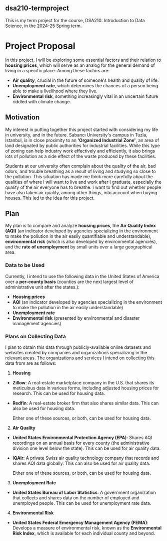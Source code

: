 ## dsa210-termproject

This is my term project for the course, DSA210: Introduction to Data Science, in the 2024-25 Spring term.

# Project Proposal

In this project, I will be exploring some essential factors and their relation to **housing prices**, which will serve as an analog for the general demand of living in a specific place. Among these factors are:

- **Air quality**, crucial in the future of someone's health and quality of life.
- **Unemployment rate**, which determines the chances of a person being able to make a livelihood where they live.
- **Environmental risk**, something increasingly vital in an uncertain future riddled with climate change.

## Motivation

My interest in putting together this project started with considering my life in university, and in the future. Sabancı University's campus in Tuzla, İstanbul, is in close proximity to an **'Organized Industrial Zone'**, an area of land designated by public authorities for industrial facilities. While this type of zoning can help industry work effectively and efficiently, it also brings lots of pollution as a side effect of the waste produced by these facilities.

Students at our university often complain about the quality of the air, bad odors, and trouble breathing as a result of living and studying so close to the pollution. This situation has made me think more carefully about the qualities of where I will want to live and work after I graduate, especially the quality of the air everyone has to breathe. I want to find out whether people have also taken air quality, among other things, into account when buying houses. This led to the idea for this project.

## Plan

My plan is to compare and analyze **housing prices**, the **Air Quality Index (AQI)** (an indicator developed by agencies specializing in the environment to make the pollution in the air easily quantifiable and understandable), **environmental risk** (which is also developed by environmental agencies), and the **rate of unemployment** by small units over a large geographical area.

### Data to be Used

Currently, I intend to use the following data in the United States of America over a **per-county basis** (counties are the next largest level of administrative unit after the states.):

- **Housing prices**
- **AQI** (an indicator developed by agencies specializing in the environment to make the pollution in the air easily understandable)
- **Unemployment rate**
- **Environmental risk** (presented by environmental and disaster management agencies)

### Plans on Collecting Data

I plan to obtain this data through publicly-available online datasets and websites created by companies and organizations specializing in the relevant areas. The organizations and services I intend on collecting this data from are as follows:

1. **Housing**

- **Zillow**: A real-estate marketplace company in the U.S. that shares its meticulous data in various forms, including adjusted housing prices for research. This can be used for housing data.

- **Redfin**: A real-estate broker firm that also shares similar data. This can also be used for housing data.
  
  Either one of these sources, or both, can be used for housing data.

2. **Air Quality**
- **United States Environmental Protection Agency (EPA)**: Shares AQI recordings on an annual basis for every county (the administrative division one level below the state). This can be used for air quality data.
  
- **IQAir**: A private Swiss air quality technology company that records and shares AQI data globally. This can also be used for air quality data.

  Either one of these sources, or both, can be used for housing data.

3. **Unemployment Rate**

- **United States Bureau of Labor Statistics**: A government organization that collects and shares data on the number of employed and unemployed people. This can be used for unemployment rate data.

4. **Environmental Risk**

- **United States Federal Emergency Management Agency (FEMA)**: Develops a measure of environmental risk, known as the **Environmental Risk Index**, which is available for each individual county and beyond.
   
